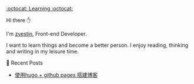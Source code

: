 
[:octocat: Learning :octocat:](https://github.com/zyestin/zyestin#octocat-learning-octocat)

Hi there ✋

I'm [zyestin](https://github.com/zyestin/), Front-end Developer.

I want to learn things and become a better person. I enjoy reading, thinking and writing in my leisure time.

📰 Recent Posts
* [使用hugo + github pages 搭建博客](https://zyestin.github.io/zyestin/posts/my-first-post/)

